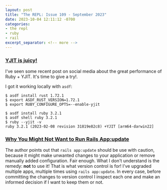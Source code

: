 ```yaml
---
layout: post
title: "The REPL: Issue 109 - September 2023"
date: 2023-10-04 12:11:12 -0700
categories:
- the repl
- ruby
- rail
excerpt_separator: <!-- more -->
---
```


### [YJIT is juicy!](https://twitter.com/dhh/status/1707084949281706199)

I've seen some recent post on social media about the great performance of Ruby + YJIT. It's time to give a try!.

I got it working locally with `asdf`:

```
$ asdf install rust 1.72.1
$ export ASDF_RUST_VERSION=1.72.1
$ export RUBY_CONFIGURE_OPTS=--enable-yjit

$ asdf install ruby 3.2.1
$ asdf shell ruby 3.2.1
$ ruby --yjit -v
ruby 3.2.1 (2023-02-08 revision 31819e82c8) +YJIT [arm64-darwin22]
```

### [Why You Might Not Want to Run Rails App:update](https://www.fastruby.io/blog/why-you-might-not-want-to-run-rails-app-update.html)

The author points out that `rails app:update` should be use with caution, because it might make unwanted changes to your application or remove manually added configuration. Fair enough. What I don't understand is the remedy: **not** to use it! That is what version control is for! I've upgraded multiple apps, multiple times using `rails app:update`. In every case, before committing the changes to version control I inspect each one and make an informed decision if I want to keep them or not.
